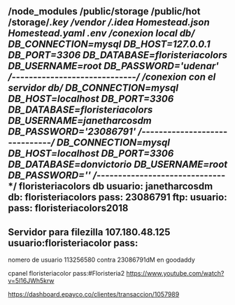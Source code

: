 /node_modules
/public/storage
/public/hot
/storage/*.key
/vendor
/.idea
Homestead.json
Homestead.yaml
.env
/*conexion local db*/
DB_CONNECTION=mysql
DB_HOST=127.0.0.1
DB_PORT=3306
DB_DATABASE=floristeriacolors
DB_USERNAME=root
DB_PASSWORD='udenar'
/*-----------------------------*/
/*conexion con el servidor db*/
DB_CONNECTION=mysql
DB_HOST=localhost
DB_PORT=3306
DB_DATABASE=floristeriacolors
DB_USERNAME=janetharcosdm
DB_PASSWORD='23086791'
/*------------------------------*/
DB_CONNECTION=mysql
DB_HOST=localhost
DB_PORT=3306
DB_DATABASE=donvictorio
DB_USERNAME=root
DB_PASSWORD=''
/*------------------------------*/
floristeriacolors db
usuario: janetharcosdm
db: floristeriacolors
pass: 23086791
ftp:
usuario: 
pass: floristeriacolors2018
-----------------------------------------------
Servidor para filezilla
107.180.48.125
usuario:floristeriacolor
pass:
-----------------------------------------------
nomero de usuario
 113256580
contra
 23086791dM
 en goodaddy

cpanel
floristeriacolor
pass:#Floristeria2
https://www.youtube.com/watch?v=5l16JWh5krw

https://dashboard.epayco.co/clientes/transaccion/1057989